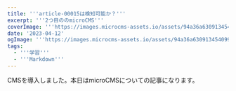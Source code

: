 ```yaml
---
title: '''article-00015は検知可能か？'''
excerpt: '''2つ目ののmicroCMS'''
coverImage: '''https://images.microcms-assets.io/assets/94a36a630913454099c7a6368ebebeeb/5dc1464e86fb4f94a3fc53662eed5fe5/blog-template.png'''
date: '2023-04-12'
ogImage: '''https://images.microcms-assets.io/assets/94a36a630913454099c7a6368ebebeeb/5dc1464e86fb4f94a3fc53662eed5fe5/blog-template.png'''
tags:
  - '''学習'''
  - '''Markdown'''
---
```


<p>CMSを導入しました。本日はmicroCMSについての記事になります。</p>